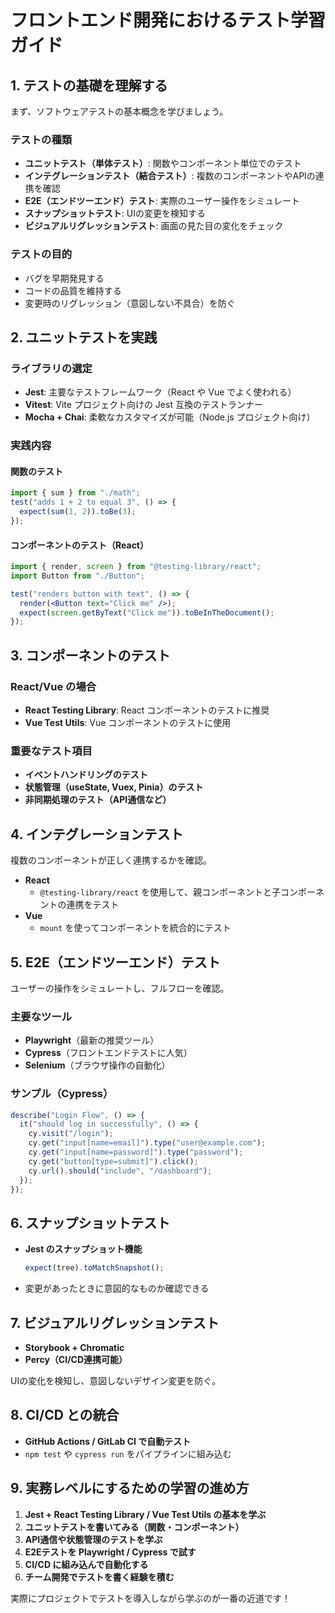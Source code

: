 # フロントエンド開発におけるテスト学習ガイド

## 1. テストの基礎を理解する
まず、ソフトウェアテストの基本概念を学びましょう。

### テストの種類
- **ユニットテスト（単体テスト）**: 関数やコンポーネント単位でのテスト
- **インテグレーションテスト（結合テスト）**: 複数のコンポーネントやAPIの連携を確認
- **E2E（エンドツーエンド）テスト**: 実際のユーザー操作をシミュレート
- **スナップショットテスト**: UIの変更を検知する
- **ビジュアルリグレッションテスト**: 画面の見た目の変化をチェック

### テストの目的
- バグを早期発見する
- コードの品質を維持する
- 変更時のリグレッション（意図しない不具合）を防ぐ

## 2. ユニットテストを実践

### ライブラリの選定
- **Jest**: 主要なテストフレームワーク（React や Vue でよく使われる）
- **Vitest**: Vite プロジェクト向けの Jest 互換のテストランナー
- **Mocha + Chai**: 柔軟なカスタマイズが可能（Node.js プロジェクト向け）

### 実践内容

#### 関数のテスト
```js
import { sum } from "./math";
test("adds 1 + 2 to equal 3", () => {
  expect(sum(1, 2)).toBe(3);
});
```

#### コンポーネントのテスト（React）
```jsx
import { render, screen } from "@testing-library/react";
import Button from "./Button";

test("renders button with text", () => {
  render(<Button text="Click me" />);
  expect(screen.getByText("Click me")).toBeInTheDocument();
});
```

## 3. コンポーネントのテスト

### React/Vue の場合
- **React Testing Library**: React コンポーネントのテストに推奨
- **Vue Test Utils**: Vue コンポーネントのテストに使用

### 重要なテスト項目
- **イベントハンドリングのテスト**
- **状態管理（useState, Vuex, Pinia）のテスト**
- **非同期処理のテスト（API通信など）**

## 4. インテグレーションテスト

複数のコンポーネントが正しく連携するかを確認。

- **React**
  - `@testing-library/react` を使用して、親コンポーネントと子コンポーネントの連携をテスト
- **Vue**
  - `mount` を使ってコンポーネントを統合的にテスト

## 5. E2E（エンドツーエンド）テスト

ユーザーの操作をシミュレートし、フルフローを確認。

### 主要なツール
- **Playwright**（最新の推奨ツール）
- **Cypress**（フロントエンドテストに人気）
- **Selenium**（ブラウザ操作の自動化）

### サンプル（Cypress）
```js
describe("Login Flow", () => {
  it("should log in successfully", () => {
    cy.visit("/login");
    cy.get("input[name=email]").type("user@example.com");
    cy.get("input[name=password]").type("password");
    cy.get("button[type=submit]").click();
    cy.url().should("include", "/dashboard");
  });
});
```

## 6. スナップショットテスト

- **Jest のスナップショット機能**
  ```js
  expect(tree).toMatchSnapshot();
  ```
- 変更があったときに意図的なものか確認できる

## 7. ビジュアルリグレッションテスト

- **Storybook + Chromatic**
- **Percy（CI/CD連携可能）**

UIの変化を検知し、意図しないデザイン変更を防ぐ。

## 8. CI/CD との統合

- **GitHub Actions / GitLab CI で自動テスト**
- `npm test` や `cypress run` をパイプラインに組み込む

## 9. 実務レベルにするための学習の進め方

1. **Jest + React Testing Library / Vue Test Utils の基本を学ぶ**
2. **ユニットテストを書いてみる（関数・コンポーネント）**
3. **API通信や状態管理のテストを学ぶ**
4. **E2Eテストを Playwright / Cypress で試す**
5. **CI/CD に組み込んで自動化する**
6. **チーム開発でテストを書く経験を積む**

実際にプロジェクトでテストを導入しながら学ぶのが一番の近道です！
